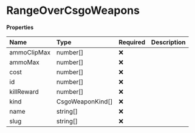# RangeOverCsgoWeapons

**Properties**

| Name        | Type             | Required | Description |
| :---------- | :--------------- | :------- | :---------- |
| ammoClipMax | number[]         | ❌       |             |
| ammoMax     | number[]         | ❌       |             |
| cost        | number[]         | ❌       |             |
| id          | number[]         | ❌       |             |
| killReward  | number[]         | ❌       |             |
| kind        | CsgoWeaponKind[] | ❌       |             |
| name        | string[]         | ❌       |             |
| slug        | string[]         | ❌       |             |

